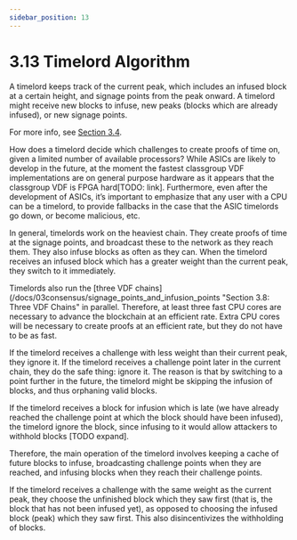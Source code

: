 ```yaml
---
sidebar_position: 13
---
```


# 3.13 Timelord Algorithm

A timelord keeps track of the current peak, which includes an infused block at a certain height, and signage points from the peak onward. A timelord might receive new blocks to infuse, new peaks (blocks which are already infused), or new signage points. 

For more info, see [Section 3.4](/docs/03consensus/challenges "Section 3.4: Challenges").

How does a timelord decide which challenges to create proofs of time on, given a limited number of available processors? While ASICs are likely to develop in the future, at the moment the fastest classgroup VDF implementations are on general purpose hardware as it appears that the classgroup VDF is FPGA hard[TODO: link]. Furthermore, even after the development of ASICs, it’s important to emphasize that any user with a CPU can be a timelord, to provide fallbacks in the case that the ASIC timelords go down, or become malicious, etc. 

In general, timelords work on the heaviest chain. They create proofs of time at the signage points, and broadcast these to the network as they reach them. They also infuse blocks as often as they can. When the timelord receives an infused block which has a greater weight than the current peak, they switch to it immediately. 

Timelords also run the [three VDF chains](/docs/03consensus/signage_points_and_infusion_points "Section 3.8: Three VDF Chains" in parallel. Therefore, at least three fast CPU cores are necessary to advance the blockchain at an efficient rate. Extra CPU cores will be necessary to create proofs at an efficient rate, but they do not have to be as fast.

If the timelord receives a challenge with less weight than their current peak, they ignore it. If the timelord receives a challenge point later in the current chain, they do the safe thing: ignore it. The reason is that by switching to a point further in the future, the timelord might be skipping the infusion of blocks, and thus orphaning valid blocks. 

If the timelord receives a block for infusion which is late (we have already reached the challenge point at which the block should have been infused), the timelord ignore the block, since infusing to it would allow attackers to withhold blocks [TODO expand]. 

Therefore, the main operation of the timelord involves keeping a cache of future blocks to infuse, broadcasting challenge points when they are reached, and infusing blocks when they reach their challenge points.

If the timelord receives a challenge with the same weight as the current peak, they choose the unfinished block which they saw first (that is, the block that has not been infused yet), as opposed to choosing the infused block (peak) which they saw first. This also disincentivizes the withholding of blocks.
